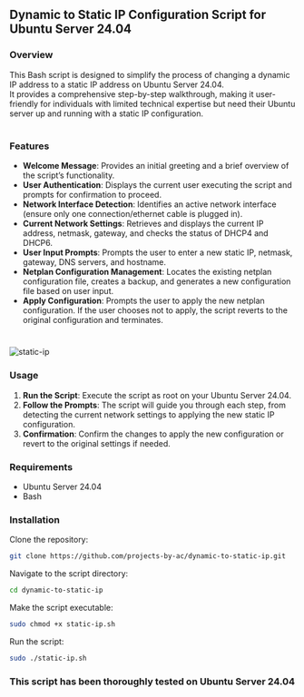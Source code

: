 ## Dynamic to Static IP Configuration Script for Ubuntu Server 24.04

### Overview
This Bash script is designed to simplify the process of changing a dynamic IP address to a static IP address on Ubuntu Server 24.04.  
It provides a comprehensive step-by-step walkthrough, making it user-friendly for individuals with limited technical expertise but need their Ubuntu server up and running with a static IP configuration.
#
### Features
- **Welcome Message**: Provides an initial greeting and a brief overview of the script’s functionality.
- **User Authentication**: Displays the current user executing the script and prompts for confirmation to proceed.
- **Network Interface Detection**: Identifies an active network interface (ensure only one connection/ethernet cable is plugged in).
- **Current Network Settings**: Retrieves and displays the current IP address, netmask, gateway, and checks the status of DHCP4 and DHCP6.
- **User Input Prompts**: Prompts the user to enter a new static IP, netmask, gateway, DNS servers, and hostname.
- **Netplan Configuration Management**: Locates the existing netplan configuration file, creates a backup, and generates a new configuration file based on user input.
- **Apply Configuration**: Prompts the user to apply the new netplan configuration. If the user chooses not to apply, the script reverts to the original configuration and terminates.
#
###
![static-ip](https://github.com/user-attachments/assets/f8342ae2-d15e-4cdd-9e18-f50f900ac65c)
### Usage
1. **Run the Script**: Execute the script as root on your Ubuntu Server 24.04.
2. **Follow the Prompts**: The script will guide you through each step, from detecting the current network settings to applying the new static IP configuration.
3. **Confirmation**: Confirm the changes to apply the new configuration or revert to the original settings if needed.

### Requirements
- Ubuntu Server 24.04
- Bash

### Installation
Clone the repository:
```bash
git clone https://github.com/projects-by-ac/dynamic-to-static-ip.git
```

Navigate to the script directory:
```bash
cd dynamic-to-static-ip
```

Make the script executable:
```bash
sudo chmod +x static-ip.sh
```

Run the script:
```bash
sudo ./static-ip.sh
```

### This script has been thoroughly tested on Ubuntu Server 24.04
